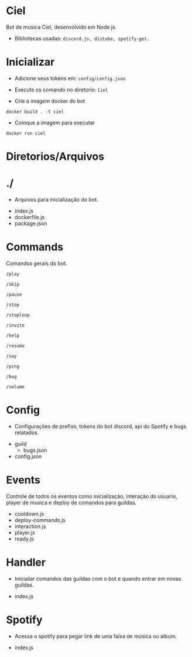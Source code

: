 # Ciel
Bot de musica Ciel, desenvolvido em Node js.
+ Bibliotecas usadas: `discord.js, distube, spotify-get.`

# Inicializar
+ Adicione seus tokens em: ``config/config.json``
+ Execute os comando no diretorio: ``Ciel``
  
+ Crie a imagem docker do bot
```
docker build . -t ciel
```
+ Coloque a imagem para executar
```
docker run ciel
```

# Diretorios/Arquivos

# ./

- Arquivos para inicialização do bot.
+ index.js
+ dockerfile.js
+ package.json

# Commands

Comandos gerais do bot.
```
/play
```
```
/skip
```
```
/pause
```
```
/stop
```
```
/stoploop
```
```
/invite
```
```
/help
```
```
/resume
```
```
/say
```
```
/ping
```
```
/bug
```
```
/volume
```

# Config

- Configurações de prefixo, tokens do bot discord, api do Spotify e bugs relatados.
+ guild
    + bugs.json
+ config.json

# Events

Controle de todos os eventos como inicialização, interação do usuario, player de musica e deploy de comandos para guildas.

+ cooldown.js
+ deploy-commands.js
+ interaction.js
+ player.js
+ ready.js

# Handler

- Inicialiar comandos das guildas com o bot e quando entrar em novas guildas.
+ index.js

# Spotify

- Acessa o spotify para pegar link de uma faixa de música ou album.
+ index.js
